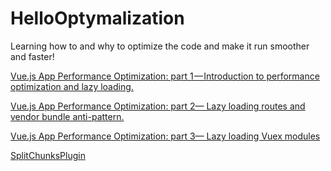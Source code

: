 # HelloOptymalization
Learning how to and why to optimize the code and make it run smoother and faster!


[Vue.js App Performance Optimization: part 1 — Introduction to performance optimization and lazy loading.](https://itnext.io/vue-js-app-performance-optimization-part-1-introduction-to-performance-optimization-and-lazy-29e4ff101019)

[Vue.js App Performance Optimization: part 2— Lazy loading routes and vendor bundle anti-pattern.](https://itnext.io/vue-js-app-performance-optimization-part-2-lazy-loading-routes-and-vendor-bundle-anti-pattern-4a62236e09f9)

[Vue.js App Performance Optimization: part 3— Lazy loading Vuex modules](https://itnext.io/vue-js-app-performance-optimization-part-3-lazy-loading-vuex-modules-ed67cf555976)

[SplitChunksPlugin](https://webpack.js.org/plugins/split-chunks-plugin/)
